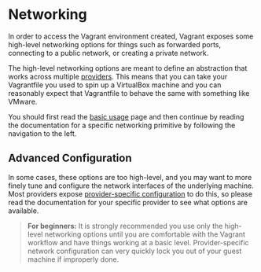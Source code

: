 
# Networking

In order to access the Vagrant environment created, Vagrant exposes some high-level networking options for things such as forwarded ports, connecting to a public network, or creating a private network.

The high-level networking options are meant to define an abstraction that works across multiple [providers][providers]. This means that you can take your Vagrantfile you used to spin up a VirtualBox machine and you can reasonably expect that Vagrantfile to behave the same with something like VMware.

You should first read the [basic usage][basic-usage] page and then continue by reading the documentation for a specific networking primitive by following the navigation to the left.

## Advanced Configuration

In some cases, these options are too high-level, and you may want to more finely tune and configure the network interfaces of the underlying machine. Most providers expose [provider-specific configuration][configuration] to do this, so please read the documentation for your specific provider to see what options are available.

> **For beginners:** It is strongly recommended you use only the high-level networking options until you are comfortable with the Vagrant workflow and have things working at a basic level. Provider-specific network configuration can very quickly lock you out of your guest machine if improperly done.

[providers]: https://docs.vagrantup.com/v2/providers/
[basic-usage]: https://docs.vagrantup.com/v2/networking/basic_usage.html
[configuration]: https://docs.vagrantup.com/v2/providers/configuration.html